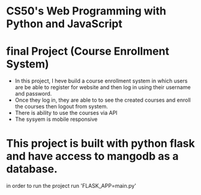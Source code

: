 # CS50's Web Programming with Python and JavaScript

# final Project (Course Enrollment System)

- In this project, I heve build a course enrollment system in which users are be able to register for website and then log in using their username and password.
- Once they log in, they are able to to see the created courses and enroll the courses then logout from system.
- There is ability to use the courses via API
- The sysyem is mobile responsive

# This project is built with python flask and have access to mangodb as a database.

in order to run the project run 'FLASK_APP=main.py'
